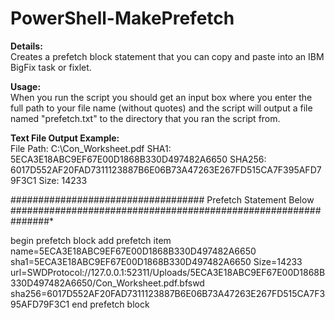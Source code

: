 # PowerShell-MakePrefetch

<b>Details:</b>  
Creates a prefetch block statement that you can copy and paste into an IBM BigFix task or fixlet.

<b>Usage:</b>  
When you run the script you should get an input box where you enter the full path to your file name (without quotes) and the script will output a file named "prefetch.txt" to the directory that you ran the script from.

<b>Text File Output Example:</b>  
File Path: C:\Con_Worksheet.pdf
SHA1: 5ECA3E18ABC9EF67E00D1868B330D497482A6650 
SHA256: 6017D552AF20FAD7311123887B6E06B73A47263E267FD515CA7F395AFD79F3C1
Size: 14233

################################### Prefetch Statement Below ###############################################################*

begin prefetch block add prefetch item name=5ECA3E18ABC9EF67E00D1868B330D497482A6650 sha1=5ECA3E18ABC9EF67E00D1868B330D497482A6650 Size=14233 url=SWDProtocol://127.0.0.1:52311/Uploads/5ECA3E18ABC9EF67E00D1868B330D497482A6650/Con_Worksheet.pdf.bfswd 
sha256=6017D552AF20FAD7311123887B6E06B73A47263E267FD515CA7F395AFD79F3C1
end prefetch block
